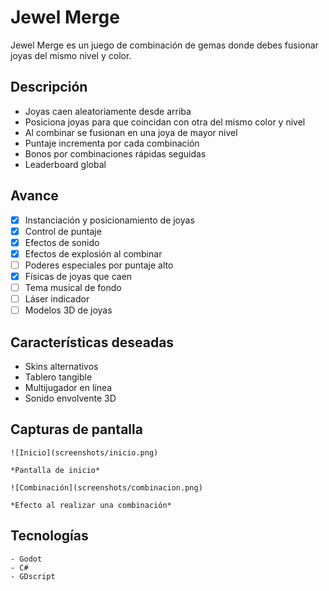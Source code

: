 # Jewel Merge 

Jewel Merge es un juego de combinación de gemas donde debes fusionar joyas del mismo nivel y color.

## Descripción  

- Joyas caen aleatoriamente desde arriba
- Posiciona joyas para que coincidan con otra del mismo color y nivel  
- Al combinar se fusionan en una joya de mayor nivel
- Puntaje incrementa por cada combinación  
- Bonos por combinaciones rápidas seguidas   
- Leaderboard global

## Avance

- [X] Instanciación y posicionamiento de joyas 
- [X] Control de puntaje
- [X] Efectos de sonido
- [X] Efectos de explosión al combinar
- [ ] Poderes especiales por puntaje alto
- [X] Físicas de joyas que caen   
- [ ] Tema musical de fondo
- [ ] Láser indicador 
- [ ] Modelos 3D de joyas

## Características deseadas

- Skins alternativos
- Tablero tangible  
- Multijugador en línea
- Sonido envolvente 3D

## Capturas de pantalla

``` 
![Inicio](screenshots/inicio.png)

*Pantalla de inicio*

![Combinación](screenshots/combinacion.png)  

*Efecto al realizar una combinación* 
```

## Tecnologías

```
- Godot
- C#
- GDscript
```